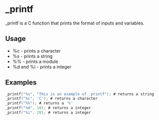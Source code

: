 # _printf

_printf is a C function that prints the format of inputs and variables.

## Usage

* %c - prints a character
* %s - prints a string
* %% - prints a module
* %d and %i - prints a integer

## Examples

```C
_printf("%s", "This is an example of _printf"); # returns a string
_printf("%c", 'C'); # returns a character
_printf("%%"); # returns a '%'
_printf("%d", 10); # returns a integer
_printf("%i", 20); # returns a integer
```